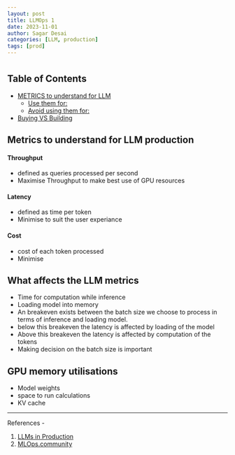 ```yaml
---
layout: post
title: LLMOps 1
date: 2023-11-01
author: Sagar Desai
categories: [LLM, production]
tags: [prod]
---
```

#


## Table of Contents
- [METRICS to understand for LLM](#metrics-to-understand-for-llm)
    - [Use them for:](#use-them-for)
    - [Avoid using them for:](#avoid-using-them-for)
- [Buying VS Building](#buying-vs-building)


## Metrics to understand for LLM production

#### Throughput
  - defined as queries processed per second
  - Maximise Throughput to make best use of GPU resources
#### Latency
  - defined as time per token
  - Minimise to suit the user experiance
#### Cost
  - cost of each token processed
  - Minimise

## What affects the LLM metrics
- Time for computation while inference
- Loading model into memory
- An breakeven exists between the batch size we choose to process in terms of inference and loading model.
- below this breakeven the latency is affected by loading of the model
- Above this breakeven the latency is affected by computation of the tokens 
- Making decision on the batch size is important

## GPU memory utilisations
- Model weights
- space to run calculations
- KV cache
----
References - 
1. [LLMs in Production](https://www.manning.com/books/llms-in-production)
2. [MLOps.community](https://www.youtube.com/@MLOps)